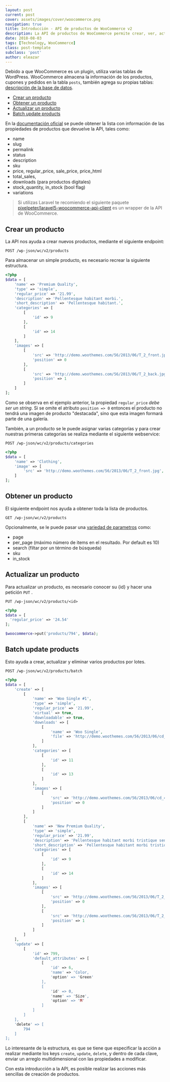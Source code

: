 ```yaml
---
layout: post
current: post
cover: assets/images/cover/woocommerce.png
navigation: true
title: Introducción - API de productos de WooCommerce v2
description: La API de productos de WooCommerce permite crear, ver, actualizar y eliminar productos individuales o por lotes, en este artículo se realizará un CRUD sencillo.
date: 2018-08-03
tags: [Technology, WooCommerce]
class: post-template
subclass: 'post'
author: eleazar
---
```


Debido a que WooCommerce es un plugin, utiliza varias tablas de WordPress. WooCommerce almacena la información de los productos, cupones y pedidos en la tabla `posts`, también agrega su propias tablas: [descripción de la base de datos](https://github.com/woocommerce/woocommerce/wiki/Database-Description).

- [Crear un producto](#crear-un-producto)
- [Obtener un producto](#obtener-un-producto)
- [Actualizar un producto](#actualizar-un-producto)
- [Batch update products](#batch-update-products)

En la [documentación oficial](http://woocommerce.github.io/woocommerce-rest-api-docs/#products) se puede obtener la lista con información de las propiedades de productos que devuelve la API, tales como:

- name
- slug
- permalink
- status
- description
- sku
- price, regular_price, sale_price, price_html
- total_sales,
- downloads (para productos digitales)
- stock_quantity, in_stock (bool flag)
- variations

> Si utilizas Laravel te recomiendo el siguiente paquete [pixelpeter/laravel5-woocommerce-api-client](https://github.com/pixelpeter/laravel5-woocommerce-api-client) es un wrapper de la API de WooCommerce.

## Crear un producto

La API nos ayuda a crear nuevos productos, mediante el siguiente endpoint:

`POST /wp-json/wc/v2/products`

Para almacenar un simple producto, es necesario recrear la siguiente estructura.

```php
<?php
$data = [
    'name' => 'Premium Quality',
    'type' => 'simple',
    'regular_price' => '21.99',
    'description' => 'Pellentesque habitant morbi.',
    'short_description' => 'Pellentesque habitant.',
    'categories' => [
        [
            'id' => 9
        ],
        [
            'id' => 14
        ]
    ],
    'images' => [
        [
            'src' => 'http://demo.woothemes.com/56/2013/06/T_2_front.jpg',
            'position' => 0
        ],
        [
            'src' => 'http://demo.woothemes.com/56/2013/06/T_2_back.jpg',
            'position' => 1
        ]
    ]
];
```

Como se observa en el ejemplo anterior, la propiedad `regular_price` _debe ser un string_. Si se omite el atributo `position => 0` entonces el producto no tendrá una imagen de producto "destacada", sino que esta imagen formará parte de una galería.

También, a un producto se le puede asignar varias categorías y para crear nuestras primeras categorías se realiza mediante el siguiente webservice:

`POST /wp-json/wc/v2/products/categories`

```php
<?php
$data = [
    'name' => 'Clothing',
    'image' => [
        'src' => 'http://demo.woothemes.com/56/2013/06/T_2_front.jpg',
    ]
];
```

## Obtener un producto

El siguiente endpoint nos ayuda a obtener toda la lista de productos.

`GET /wp-json/wc/v2/products`

Opcionalmente, se le puede pasar una [variedad de parametros](http://woocommerce.github.io/woocommerce-rest-api-docs/?php#list-all-products) como:

- page
- per_page (máximo número de items en el resultado. Por default es 10)
- search (filtar por un término de búsqueda)
- sku
- in_stock

## Actualizar un producto

Para actualizar un producto, es necesario conocer su {id} y hacer una petición `PUT` .

`PUT /wp-json/wc/v2/products/<id>`

```php
<?php
$data = [
  'regular_price' => '24.54'
];

$woocommerce->put('products/794', $data);
```

## Batch update products

Esto ayuda a crear, actualizar y eliminar varios productos por lotes.

`POST /wp-json/wc/v2/products/batch`

```php
<?php
$data = [
    'create' => [
        [
            'name' => 'Woo Single #1',
            'type' => 'simple',
            'regular_price' => '21.99',
            'virtual' => true,
            'downloadable' => true,
            'downloads' => [
                [
                    'name' => 'Woo Single',
                    'file' => 'http://demo.woothemes.com/56/2013/06/cd_4_angle.jpg'
                ]
            ],
            'categories' => [
                [
                    'id' => 11
                ],
                [
                    'id' => 13
                ]
            ],
            'images' => [
                [
                    'src' => 'http://demo.woothemes.com/56/2013/06/cd_4_angle.jpg',
                    'position' => 0
                ]
            ]
        ],
        [
            'name' => 'New Premium Quality',
            'type' => 'simple',
            'regular_price' => '21.99',
            'description' => 'Pellentesque habitant morbi tristique senectus et netus',
            'short_description' => 'Pellentesque habitant morbi tristique senectus et',
            'categories' => [
                [
                    'id' => 9
                ],
                [
                    'id' => 14
                ]
            ],
            'images' => [
                [
                    'src' => 'http://demo.woothemes.com/56/2013/06/T_2_front.jpg',
                    'position' => 0
                ],
                [
                    'src' => 'http://demo.woothemes.com/56/2013/06/T_2_back.jpg',
                    'position' => 1
                ]
            ]
        ]
    ],
    'update' => [
        [
            'id' => 799,
            'default_attributes' => [
                [
                    'id' => 6,
                    'name' => 'Color,
                    'option' => 'Green'
                ],
                [
                    'id' => 0,
                    'name' => 'Size',
                    'option' => 'M'
                ]
            ]
        ]
    ],
    'delete' => [
        794
    ]
];
```

Lo interesante de la estructura, es que se tiene que especificar la acción a realizar mediante los keys `create`, `update`, `delete`, y dentro de cada clave, enviar un arreglo multidimensional con las propiedades a modificar.

Con esta introducción a la API, es posible realizar las acciones más sencillas de creación de productos.
